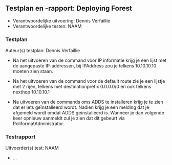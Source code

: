 ## Testplan en -rapport: Deploying Forest

* Verantwoordelijke uitvoering: Dennis Verfaillie
* Verantwoordelijke testen: NAAM

### Testplan

Auteur(s) testplan: Dennis Verfaillie

- Na het uitvoeren van de command voor IP informatie krijg je een lijst met de aangepaste IP-addressen, bij IPAddress zou je telkens 10.10.10.10 moeten zien staan.  
- Na het uitvoeren van de command voor de default route zie je een lijstje met 2 rijen, telkens met destinationprefix 0.0.0.0/0 en ook telkens nexthop 10.10.10.1  

- Na uitvoeren van de commands oms ADDS te installeren krijg je te zien dat er iets geïnstalleerd wordt. Nadien krijg je een melding dat je afgemeld wordt omdat ADDS geïnstalleerd is. Wanneer je dan volgende keer opnieuw aanmeldt zul je zien dat dit gebeurt via Poliforma\Administrator.


### Testrapport

Uitvoerder(s) test: NAAM

- ...

